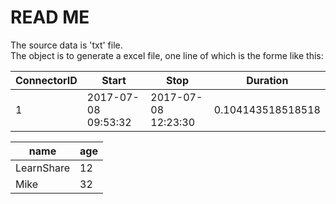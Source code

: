 # READ ME
The source data is 'txt' file.  
The object is to generate a excel file, one line of which is the forme like this:  

ConnectorID | Start | Stop | Duration
----------- | ----- | ---- | --------
1 | 2017-07-08 09:53:32 | 2017-07-08 12:23:30 | 0.104143518518518 | 24624


name | age
---- | ---
LearnShare | 12
Mike |  32
